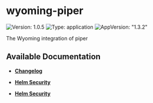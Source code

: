 # wyoming-piper

![Version: 1.0.5](https://img.shields.io/badge/Version-1.0.5-informational?style=flat-square) ![Type: application](https://img.shields.io/badge/Type-application-informational?style=flat-square) ![AppVersion: "1.3.2"](https://img.shields.io/badge/AppVersion-"1.3.2"-informational?style=flat-square)

The Wyoming integration of piper

## Available Documentation

- [**Changelog**](CHANGELOG)

- [**Helm Security**](container-security)

- [**Helm Security**](helm-security)


